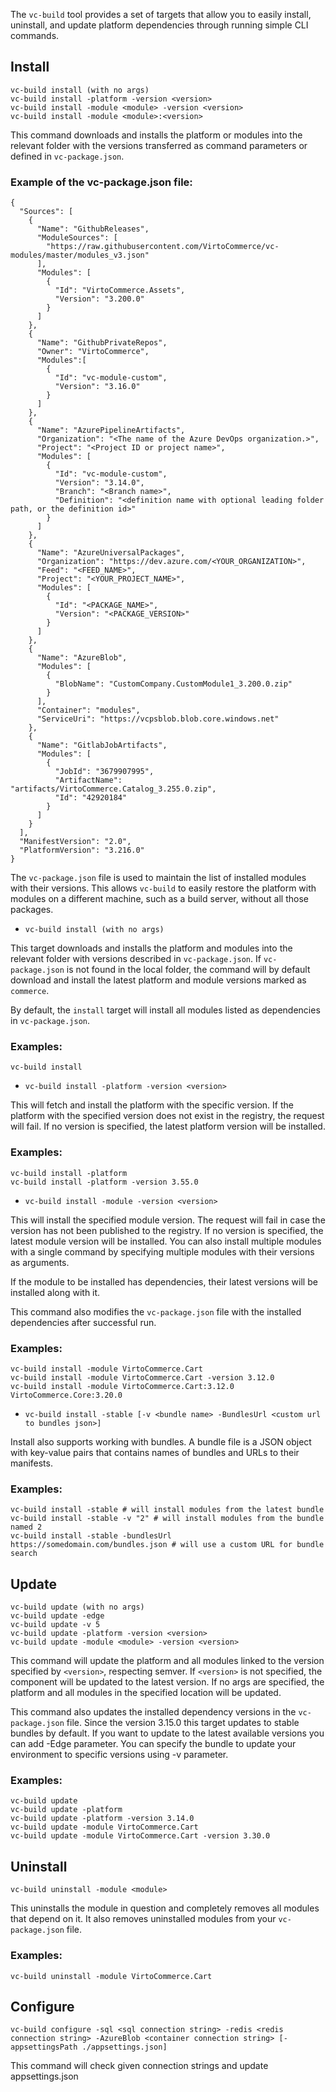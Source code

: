 The `vc-build` tool provides a set of targets that allow you to easily install, uninstall, and update platform dependencies through running simple CLI commands.

## Install

```console
vc-build install (with no args)
vc-build install -platform -version <version>
vc-build install -module <module> -version <version>
vc-build install -module <module>:<version>
```

This command downloads and installs the platform or modules into the relevant folder with the versions transferred as command parameters or defined in `vc-package.json`.

### Example of the vc-package.json file:
```console
{
  "Sources": [
    {
      "Name": "GithubReleases",
      "ModuleSources": [
        "https://raw.githubusercontent.com/VirtoCommerce/vc-modules/master/modules_v3.json"
      ],
      "Modules": [
        {
          "Id": "VirtoCommerce.Assets",
          "Version": "3.200.0"
        }
      ]
    },
    {
      "Name": "GithubPrivateRepos",
      "Owner": "VirtoCommerce",
      "Modules":[
        {
          "Id": "vc-module-custom",
          "Version": "3.16.0"
        }
      ]
    },
    {
      "Name": "AzurePipelineArtifacts",
      "Organization": "<The name of the Azure DevOps organization.>",
      "Project": "<Project ID or project name>",
      "Modules": [
        {
          "Id": "vc-module-custom",
          "Version": "3.14.0",
          "Branch": "<Branch name>",
          "Definition": "<definition name with optional leading folder path, or the definition id>"
        }
      ]
    },
    {
      "Name": "AzureUniversalPackages",
      "Organization": "https://dev.azure.com/<YOUR_ORGANIZATION>",
      "Feed": "<FEED_NAME>",
      "Project": "<YOUR_PROJECT_NAME>",
      "Modules": [
        {
          "Id": "<PACKAGE_NAME>",
          "Version": "<PACKAGE_VERSION>"
        }
      ]
    },
    {
      "Name": "AzureBlob",
      "Modules": [
        {
          "BlobName": "CustomCompany.CustomModule1_3.200.0.zip"
        }
      ],
      "Container": "modules",
      "ServiceUri": "https://vcpsblob.blob.core.windows.net"
    },
    {
      "Name": "GitlabJobArtifacts",
      "Modules": [
        {
          "JobId": "3679907995",
          "ArtifactName": "artifacts/VirtoCommerce.Catalog_3.255.0.zip",
          "Id": "42920184"
        }
      ]
    }
  ],
  "ManifestVersion": "2.0",
  "PlatformVersion": "3.216.0"
}
```

The `vc-package.json` file is used to maintain the list of installed modules with their versions. This allows `vc-build` to easily restore the platform with modules on a different machine, such as a build server, without all those packages.

- `vc-build install (with no args)`

This target downloads and installs the platform and modules into the relevant folder with versions described in `vc-package.json`.
If `vc-package.json` is not found in the local folder, the command will by default download and install the latest platform and module versions marked as `commerce`.

By default, the `install` target will install all modules listed as dependencies in `vc-package.json`.

### Examples:
```console
vc-build install
```

- `vc-build install -platform -version <version>`

This will fetch and install the platform with the specific version. If the platform with the specified version does not exist in the registry, the request will fail.
If no version is specified, the latest platform version will be installed.

### Examples:
```console
vc-build install -platform
vc-build install -platform -version 3.55.0
```

- `vc-build install -module -version <version>`

This will install the specified module version. The request will fail in case the version has not been published to the registry.
If no version is specified, the latest module version will be installed.
You can also install multiple modules with a single command by specifying multiple modules with their versions as arguments.

If the module to be installed has dependencies, their latest versions will be installed along with it.

This command also modifies the `vc-package.json` file with the installed dependencies after successful run.

### Examples:
```console
vc-build install -module VirtoCommerce.Cart
vc-build install -module VirtoCommerce.Cart -version 3.12.0
vc-build install -module VirtoCommerce.Cart:3.12.0 VirtoCommerce.Core:3.20.0
```

- `vc-build install -stable [-v <bundle name> -BundlesUrl <custom url to bundles json>]`

Install also supports working with bundles. A bundle file is a JSON object with key-value pairs that contains names of bundles and URLs to their manifests.

### Examples:
```console
vc-build install -stable # will install modules from the latest bundle
vc-build install -stable -v "2" # will install modules from the bundle named 2
vc-build install -stable -bundlesUrl https://somedomain.com/bundles.json # will use a custom URL for bundle search
```

## Update

```console
vc-build update (with no args)
vc-build update -edge
vc-build update -v 5
vc-build update -platform -version <version>
vc-build update -module <module> -version <version>
```
This command will update the platform and all modules linked to the version specified by `<version>`, respecting semver.
If `<version>` is not specified, the component will be updated to the latest version.
If no args are specified, the platform and all modules in the specified location will be updated.

This command also updates the installed dependency versions in the `vc-package.json` file.
Since the version 3.15.0 this target updates to stable bundles by default. If you want to update to the latest available versions you can add -Edge parameter.
You can specify the bundle to update your environment to specific versions using -v <bundle name> parameter.

### Examples:
```console
vc-build update
vc-build update -platform
vc-build update -platform -version 3.14.0
vc-build update -module VirtoCommerce.Cart
vc-build update -module VirtoCommerce.Cart -version 3.30.0
```

## Uninstall
```console
vc-build uninstall -module <module>
```
This uninstalls the module in question and completely removes all modules that depend on it.
It also removes uninstalled modules from your `vc-package.json` file.

### Examples:
```console
vc-build uninstall -module VirtoCommerce.Cart
```

## Configure
```console
vc-build configure -sql <sql connection string> -redis <redis connection string> -AzureBlob <container connection string> [-appsettingsPath ./appsettings.json]
```
This command will check given connection strings and update appsettings.json
